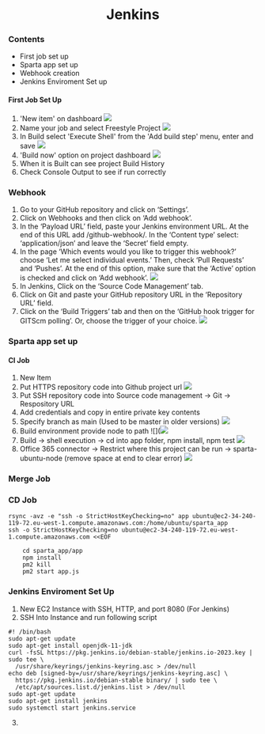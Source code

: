 <h1 style="text-align: center;">Jenkins</h1>

### Contents
* First job set up
* Sparta app set up
* Webhook creation
* Jenkins Enviroment Set up

#### First Job Set Up
1. 'New item' on dashboard
![](https://i.imgur.com/NoRfGn9.png)
2. Name your job and select Freestyle Project
![](https://i.imgur.com/sJJ0WhH.png)
3. In Build select 'Execute Shell' from the 'Add build step' menu, enter and save
![](https://i.imgur.com/3zGK9hA.png)
4. 'Build now' option on project dashboard
![](https://i.imgur.com/At8AsgM.png)
5. When it is Built can see project Build History
6. Check Console Output to see if run correctly

### Webhook
1. Go to your GitHub repository and click on ‘Settings’.
2. Click on Webhooks and then click on ‘Add webhook’.
3. In the ‘Payload URL’ field, paste your Jenkins environment URL. At the end of this URL add /github-webhook/. In the ‘Content type’ select: ‘application/json’ and leave the ‘Secret’ field empty.
4. In the page ‘Which events would you like to trigger this webhook?’ choose ‘Let me select individual events.’ Then, check ‘Pull Requests’ and ‘Pushes’. At the end of this option, make sure that the ‘Active’ option is checked and click on ‘Add webhook’.
![](https://i.imgur.com/Xh1AFmu.png)
5. In Jenkins, Click on the ‘Source Code Management’ tab.
6. Click on Git and paste your GitHub repository URL in the ‘Repository URL’ field.
7. Click on the ‘Build Triggers’ tab and then on the ‘GitHub hook trigger for GITScm polling’. Or, choose the trigger of your choice.
![](https://i.imgur.com/J8DqJb2.png)

### Sparta app set up

#### CI Job
1. New Item
2. Put HTTPS repository code into Github project url
![](https://i.imgur.com/yLHeQf5.png)
3. Put SSH repository code into Source code management -> Git -> Respository URL
4. Add credentials and copy in entire private key contents
5. Specify branch as main (Used to be master in older versions)
![](https://i.imgur.com/ZuYuAIe.png)
6. Build environment provide node to path
![](![](https://i.imgur.com/pdaY98T.png)
7. Build -> shell execution -> cd into app folder, npm install, npm test
![](https://i.imgur.com/Kx09Blc.png)
8. Office 365 connector -> Restrict where this project can be run -> sparta-ubuntu-node (remove space at end to clear error)
![](https://i.imgur.com/maLWMs6.png)

### Merge Job

### CD Job
```
rsync -avz -e "ssh -o StrictHostKeyChecking=no" app ubuntu@ec2-34-240-119-72.eu-west-1.compute.amazonaws.com:/home/ubuntu/sparta_app
ssh -o StrictHostKeyChecking=no ubuntu@ec2-34-240-119-72.eu-west-1.compute.amazonaws.com <<EOF
    
    cd sparta_app/app
    npm install
    pm2 kill
    pm2 start app.js
```

### Jenkins Enviroment Set Up

1. New EC2 Instance with SSH, HTTP, and port 8080 (For Jenkins)
2. SSH Into Instance and run following script
```
#! /bin/bash
sudo apt-get update
sudo apt-get install openjdk-11-jdk
curl -fsSL https://pkg.jenkins.io/debian-stable/jenkins.io-2023.key | sudo tee \
  /usr/share/keyrings/jenkins-keyring.asc > /dev/null
echo deb [signed-by=/usr/share/keyrings/jenkins-keyring.asc] \
  https://pkg.jenkins.io/debian-stable binary/ | sudo tee \
  /etc/apt/sources.list.d/jenkins.list > /dev/null
sudo apt-get update
sudo apt-get install jenkins
sudo systemctl start jenkins.service
```
3.